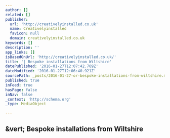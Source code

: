 ```yaml
---
author: []
related: []
publisher:
  url: 'http://creativelyinstalled.co.uk'
  name: Creativelyinstalled
  favicon: null
  domain: creativelyinstalled.co.uk
keywords: []
description: ''
app_links: []
isBasedOnUrl: 'http://creativelyinstalled.co.uk/'
title: '| Bespoke installations from Wiltshire'
datePublished: '2016-01-27T12:07:42.709Z'
dateModified: '2016-01-27T12:06:40.921Z'
sourcePath: _posts/2016-01-27-or-bespoke-installations-from-wiltshire.md
published: true
inFeed: true
hasPage: false
inNav: false
_context: 'http://schema.org'
_type: MediaObject

---
```

<article style=""><h1>&amp;vert; Bespoke installations from Wiltshire</h1></article>